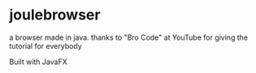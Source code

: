 # joulebrowser
a browser made in java.
thanks to "Bro Code" at YouTube for giving the tutorial for everybody

Built with JavaFX
